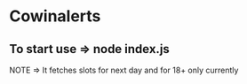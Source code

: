# Cowinalerts

## To start use => node index.js

NOTE => It fetches slots for next day and for 18+ only currently
